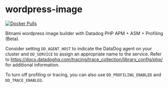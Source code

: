 # wordpress-image
[![Docker Pulls](https://img.shields.io/docker/pulls/charlessortlist/wordpress-image?style=flat-square)](https://hub.docker.com/repository/docker/charlessortlist/wordpress-image)

Bitnami wordpress image builder with Datadog PHP APM + ASM + Profiling (Beta).

Consider setting `DD_AGENT_HOST` to indicate the DataDog agent on your cluster
and `DD_SERVICE` to assign an appropriate name to the service. Refer to
https://docs.datadoghq.com/tracing/trace_collection/library_config/php/ for
additional information.

To turn off profiling or tracing, you can also use `DD_PROFILING_ENABLED` and
`DD_TRACE_ENABLED`.
